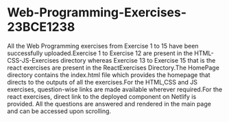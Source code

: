 # Web-Programming-Exercises-23BCE1238

All the Web Programming exercises from Exercise 1 to 15 have been successfully uploaded.Exercise 1 to Exercise 12 are present in the HTML-CSS-JS-Exercises directory whereas Exercise 13 to Exercise 15 that is the react exercises are present in the ReactExercises Directory.The HomePage directory contains the index.html file which provides the homepage that directs to the outputs of all the exercises.For the HTML,CSS and JS exercises, question-wise links are made available wherever required.For the react exercises, direct link to the deployed component on Netlify is provided. All the questions are answered and rendered in the main page and can be accessed upon scrolling.